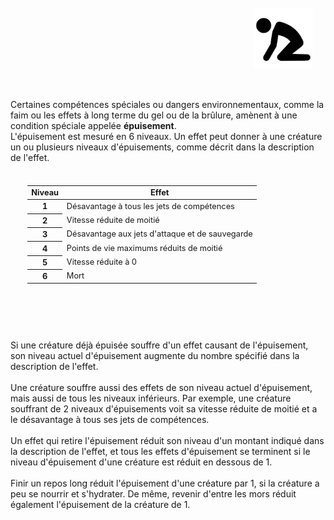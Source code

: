 <div class="warning" style='background-color:var(--bg); border-left: solid var(--title) 4px; border-radius: 4px;'>
<p style='padding:0.7em; margin-left:0.7em; display: inline-block;'>
<img src="../../Illustrations/Conditions/FinalExhausted.png" style="width:20%;  float:right; padding:0.7em">

Certaines compétences spéciales ou dangers environnementaux, comme la faim ou les effets à long terme du gel ou de la brûlure, amènent à une condition spéciale appelée <b>épuisement</b>.<br>
L'épuisement est mesuré en 6 niveaux. Un effet peut donner à une créature un ou plusieurs niveaux d'épuisements, comme décrit dans la description de l'effet.<br>

</p>

<table style='padding:0.7em; margin-left:1.4em; display: inline-block; font-size:.8rem;'>
  <thead>
    <tr>
      <th scope="col">Niveau</th>
      <th scope="col">Effet</th>
    </tr>
  </thead>
 <tbody>
    <tr>
      <th scope="row" align="center">1</th>
      <td>Désavantage à tous les jets de compétences</td>
    </tr>
    <tr>
      <th scope="row" align="center">2</th>
      <td>Vitesse réduite de moitié</td>
    </tr>
    <tr>
      <th scope="row" align="center">3</th>
      <td>Désavantage aux jets d'attaque et de sauvegarde</td>
    </tr>
    <tr>
      <th scope="row" align="center">4</th>
      <td>Points de vie maximums réduits de moitié</td>
    </tr>
    <tr>
      <th scope="row" align="center">5</th>
      <td>Vitesse réduite à 0</td>
    </tr>
    <tr>
      <th scope="row" align="center">6</th>
      <td>Mort</td>
    </tr>
  </tbody>
</table>

<p style='padding:0.7em; margin-left:0.7em; display: inline-block; text-align:justify;'>
  
Si une créature déjà épuisée souffre d'un effet causant de l'épuisement, son niveau actuel d'épuisement augmente du nombre spécifié dans la description de l'effet.<br><br>
Une créature souffre aussi des effets de son niveau actuel d'épuisement, mais aussi de tous les niveaux inférieurs. Par exemple, une créature souffrant de 2 niveaux d'épuisements voit sa vitesse réduite de moitié et a le désavantage à tous ses jets de compétences.<br><br>
Un effet qui retire l'épuisement réduit son niveau d'un montant indiqué dans la description de l'effet, et tous les effets d'épuisement se terminent si le niveau d'épuisement d'une créature est réduit en dessous de 1.<br><br>
Finir un repos long réduit l'épuisement d'une créature par 1, si la créature a peu se nourrir et s'hydrater. De même, revenir d'entre les mors réduit également l'épuisement de la créature de 1.<br><br>

</p>
</div>
